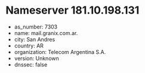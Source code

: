 # Nameserver 181.10.198.131

* as_number: 7303
* name: mail.granix.com.ar.
* city: San Andres
* country: AR
* organization: Telecom Argentina S.A.
* version: Unknown
* dnssec: false
